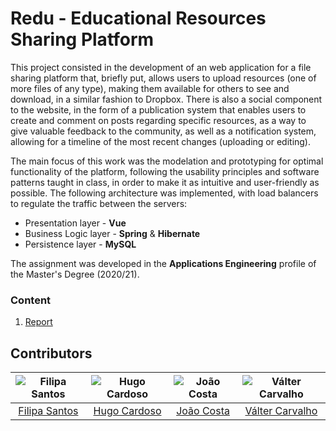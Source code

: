 # Redu - Educational Resources Sharing Platform

This project consisted in the development of an web application for a file sharing platform that, briefly put, allows users to upload resources (one of more files of any type), making them available for others to see and download, in a similar fashion to Dropbox. There is also a social component to the website, in the form of a publication system that enables users to create and comment on posts regarding specific resources, as a way to give valuable feedback to the community, as well as a notification system, allowing for a timeline of the most recent changes (uploading or editing).

The main focus of this work was the modelation and prototyping for optimal functionality of the platform, following the usability principles and software patterns taught in class, in order to make it as intuitive and user-friendly as possible. The following architecture was implemented, with load balancers to regulate the traffic between the servers:

* Presentation layer - **Vue**
* Business Logic layer - **Spring** & **Hibernate**
* Persistence layer - **MySQL**

The assignment was developed in the **Applications Engineering** profile of the Master's Degree (2020/21).

### Content

1. [Report](report.pdf)

## Contributors

![Filipa Santos][filipa-pic] | ![Hugo Cardoso][hugo-pic] | ![João Costa][cunha-pic] | ![Válter Carvalho][valter-pic]
:---: | :---: | :---: | :---:
[Filipa Santos][filipa] | [Hugo Cardoso][hugo] | [João Costa][cunha] | [Válter Carvalho][valter]

[filipa]: https://github.com/fliper6
[filipa-pic]: https://github.com/fliper6.png?size=120
[hugo]: https://github.com/Abjiri
[hugo-pic]: https://github.com/Abjiri.png?size=120
[cunha]: https://github.com/Jcc20
[cunha-pic]: https://github.com/Jcc20.png?size=120
[valter]: https://github.com/wurzy
[valter-pic]: https://github.com/wurzy.png?size=120
